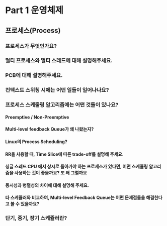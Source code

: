 # Part 1 운영체제

## 프로세스(Process)

### 프로세스가 무엇인가요?



### 멀티 프로세스와 멀티 스레드에 대해 설명해주세요.



### PCB에 대해 설명해주세요.




### 컨텍스트 스위칭 시에는 어떤 일들이 일어나나요?




### 프로세스 스케줄링 알고리즘에는 어떤 것들이 있나요?
  #### Preemptive / Non-Preemptive
  #### Multi-level feedback Queue가 왜 나왔는지?
  #### Linux의 Process Scheduling?
  #### RR을 사용할 때, Time Slice에 따른 trade-off를 설명해 주세요.
  #### 싱글 스레드 CPU 에서 상시로 돌아가야 하는 프로세스가 있다면, 어떤 스케쥴링 알고리즘을 사용하는 것이 좋을까요? 또 왜 그럴까요
  #### 동시성과 병렬성의 차이에 대해 설명해 주세요.
  #### 타 스케쥴러와 비교하여, Multi-level Feedback Queue는 어떤 문제점들을 해결한다고 볼 수 있을까요?


### 단기, 중기, 장기 스케쥴러란?



